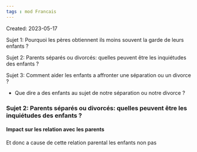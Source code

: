 ```yaml
---
tags : mod Francais
---
```

Created: 2023-05-17

Sujet 1: Pourquoi les pères obtiennent ils moins souvent la garde de leurs enfants ?

Sujet 2: Parents séparés ou divorcés: quelles peuvent être les inquiétudes des enfants ?

Sujet 3: Comment aider les enfants a affronter une séparation ou un divorce ?

- Que dire a des enfants au sujet de notre séparation ou notre divorce ?

### **Sujet 2:** Parents séparés ou divorcés: quelles peuvent être les inquiétudes des enfants ?

#### Impact sur les relation avec les parents 

Et donc a cause de cette relation parental les enfants non pas 
